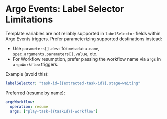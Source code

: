 # Argo Events: Label Selector Limitations

Template variables are not reliably supported in `labelSelector` fields within Argo Events triggers. Prefer parameterizing supported destinations instead:

- Use `parameters[].dest` for `metadata.name`, `spec.arguments.parameters[].value`, etc.
- For Workflow resumption, prefer passing the workflow name via `args` in `argoWorkflow` triggers.

Example (avoid this):
```yaml
labelSelector: "task-id={{extracted-task-id}},stage=waiting"
```

Preferred (resume by name):
```yaml
argoWorkflow:
  operation: resume
  args: ["play-task-{{taskId}}-workflow"]
```
